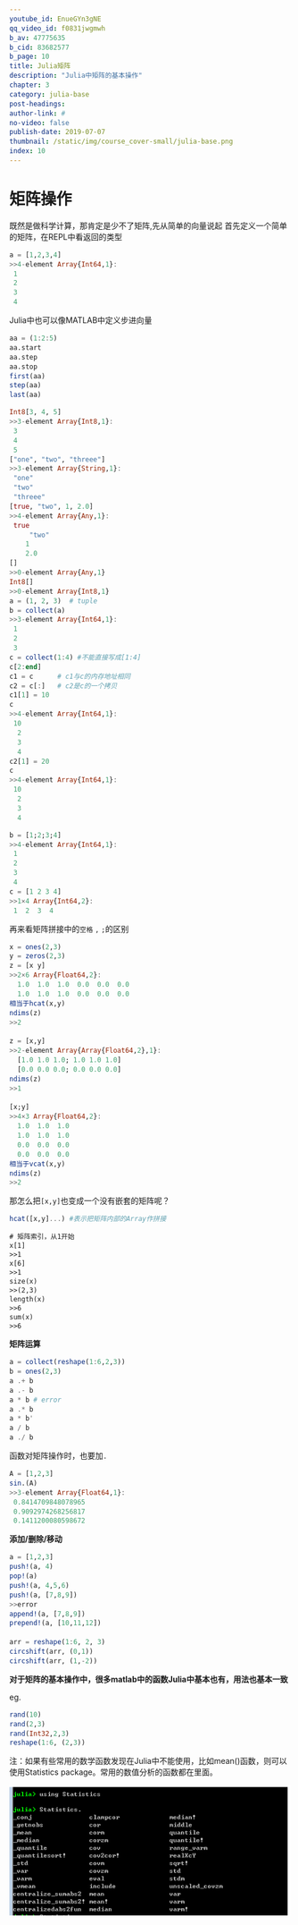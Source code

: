 ```yaml
---
youtube_id: EnueGYn3gNE
qq_video_id: f0831jwgmwh
b_av: 47775635
b_cid: 83682577
b_page: 10
title: Julia矩阵
description: "Julia中矩阵的基本操作"
chapter: 3
category: julia-base
post-headings:
author-link: #
no-video: false
publish-date: 2019-07-07
thumbnail: /static/img/course_cover-small/julia-base.png
index: 10
---
```



# 矩阵操作
既然是做科学计算，那肯定是少不了矩阵,先从简单的向量说起
首先定义一个简单的矩阵，在REPL中看返回的类型
```Julia
a = [1,2,3,4]
>>4-element Array{Int64,1}:
 1
 2
 3
 4
```
Julia中也可以像MATLAB中定义步进向量
```Julia
aa = (1:2:5)
aa.start
aa.step
aa.stop
first(aa)
step(aa)
last(aa)
```
```Julia
Int8[3, 4, 5]
>>3-element Array{Int8,1}:
 3
 4
 5
["one", "two", "threee"]
>>3-element Array{String,1}:
 "one"   
 "two"   
 "threee"
[true, "two", 1, 2.0]
>>4-element Array{Any,1}:
 true     
     "two"
    1     
    2.0   
[]
>>0-element Array{Any,1}
Int8[]
>>0-element Array{Int8,1}
a = (1, 2, 3)  # tuple
b = collect(a)
>>3-element Array{Int64,1}:
 1
 2
 3
c = collect(1:4) #不能直接写成[1:4]
c[2:end]
c1 = c      # c1与c的内存地址相同
c2 = c[:]   # c2是c的一个拷贝
c1[1] = 10
c
>>4-element Array{Int64,1}:
 10
  2
  3
  4
c2[1] = 20
c
>>4-element Array{Int64,1}:
 10
  2
  3
  4

```

```Julia
b = [1;2;3;4]
>>4-element Array{Int64,1}:
 1
 2
 3
 4
c = [1 2 3 4]
>>1×4 Array{Int64,2}:
 1  2  3  4
```
再来看矩阵拼接中的`空格` `,` `;`的区别
```Julia
x = ones(2,3)
y = zeros(2,3)
z = [x y]
>>2×6 Array{Float64,2}:
  1.0  1.0  1.0  0.0  0.0  0.0
  1.0  1.0  1.0  0.0  0.0  0.0
相当于hcat(x,y)
ndims(z)
>>2

z = [x,y]
>>2-element Array{Array{Float64,2},1}:
  [1.0 1.0 1.0; 1.0 1.0 1.0]
  [0.0 0.0 0.0; 0.0 0.0 0.0]
ndims(z)
>>1

[x;y]
>>4×3 Array{Float64,2}:
  1.0  1.0  1.0
  1.0  1.0  1.0
  0.0  0.0  0.0
  0.0  0.0  0.0
相当于vcat(x,y)
ndims(z)
>>2
```
那怎么把`[x,y]`也变成一个没有嵌套的矩阵呢？
```Julia
hcat([x,y]...) #表示把矩阵内部的Array作拼接
```
```
# 矩阵索引，从1开始
x[1]
>>1
x[6]
>>1
size(x)
>>(2,3)
length(x)
>>6
sum(x)
>>6
```

**矩阵运算**
```Julia
a = collect(reshape(1:6,2,3))
b = ones(2,3)
a .+ b
a .- b
a * b # error
a .* b
a * b'
a / b
a ./ b
```


函数对矩阵操作时，也要加`.`
```Julia
A = [1,2,3]
sin.(A)
>>3-element Array{Float64,1}:
 0.8414709848078965
 0.9092974268256817
 0.1411200080598672
```

**添加/删除/移动**
```Julia
a = [1,2,3]
push!(a, 4)
pop!(a)
push!(a, 4,5,6)
push!(a, [7,8,9])
>>error
append!(a, [7,8,9])
prepend!(a, [10,11,12])

arr = reshape(1:6, 2, 3)
circshift(arr, (0,1))
circshift(arr, (1,-2))

```





**对于矩阵的基本操作中，很多matlab中的函数Julia中基本也有，用法也基本一致**

eg.
```Julia
rand(10)
rand(2,3)
rand(Int32,2,3)
reshape(1:6, (2,3))
```

注：如果有些常用的数学函数发现在Julia中不能使用，比如mean()函数，则可以使用Statistics package。常用的数值分析的函数都在里面。

![image](https://raw.githubusercontent.com/Bounce00/pic/master/Julia%20course/%E6%95%B0%E5%AD%A6%E8%BF%90%E7%AE%97.png)







